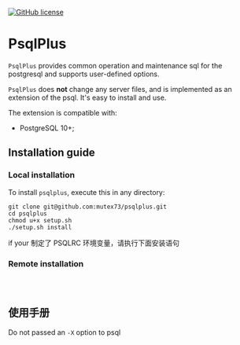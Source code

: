 [![GitHub license](https://img.shields.io/badge/license-PostgreSQL-blue.svg)](https://raw.githubusercontent.com/postgrespro/pg_pathman/master/LICENSE)
# PsqlPlus

`PsqlPlus` provides common operation and maintenance sql for the postgresql and supports user-defined options.

`PsqlPlus` does **not** change any server files, and is implemented as an extension of the psql. It's easy to install and use.

The extension is compatible with:

 * PostgreSQL 10+;







## Installation guide

### Local installation

To install `psqlplus`, execute this in any directory:

```shell
git clone git@github.com:mutex73/psqlplus.git
cd psqlplus
chmod u+x setup.sh 
./setup.sh install
```

if your 制定了 PSQLRC 环境变量，请执行下面安装语句







### Remote installation



```



```







## 使用手册



Do not passed an `-X` option to psql



